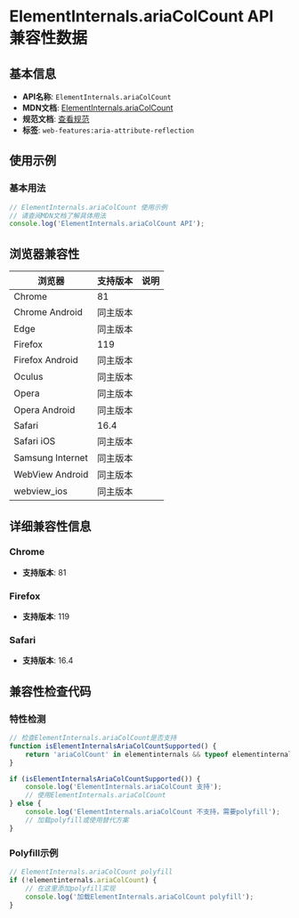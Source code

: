 # ElementInternals.ariaColCount API 兼容性数据

## 基本信息

- **API名称**: `ElementInternals.ariaColCount`
- **MDN文档**: [ElementInternals.ariaColCount](https://developer.mozilla.org/docs/Web/API/ElementInternals/ariaColCount)
- **规范文档**: [查看规范](https://w3c.github.io/aria/#dom-ariamixin-ariacolcount)
- **标签**: `web-features:aria-attribute-reflection`

## 使用示例

### 基本用法

```javascript
// ElementInternals.ariaColCount 使用示例
// 请查阅MDN文档了解具体用法
console.log('ElementInternals.ariaColCount API');
```

## 浏览器兼容性

| 浏览器 | 支持版本 | 说明 |
|--------|----------|------|
| Chrome | 81 |  |
| Chrome Android | 同主版本 |  |
| Edge | 同主版本 |  |
| Firefox | 119 |  |
| Firefox Android | 同主版本 |  |
| Oculus | 同主版本 |  |
| Opera | 同主版本 |  |
| Opera Android | 同主版本 |  |
| Safari | 16.4 |  |
| Safari iOS | 同主版本 |  |
| Samsung Internet | 同主版本 |  |
| WebView Android | 同主版本 |  |
| webview_ios | 同主版本 |  |

## 详细兼容性信息

### Chrome

- **支持版本**: 81

### Firefox

- **支持版本**: 119

### Safari

- **支持版本**: 16.4

## 兼容性检查代码

### 特性检测

```javascript
// 检查ElementInternals.ariaColCount是否支持
function isElementInternalsAriaColCountSupported() {
    return 'ariaColCount' in elementinternals && typeof elementinternals.ariaColCount === 'function';
}

if (isElementInternalsAriaColCountSupported()) {
    console.log('ElementInternals.ariaColCount 支持');
    // 使用ElementInternals.ariaColCount
} else {
    console.log('ElementInternals.ariaColCount 不支持，需要polyfill');
    // 加载polyfill或使用替代方案
}
```

### Polyfill示例

```javascript
// ElementInternals.ariaColCount polyfill
if (!elementinternals.ariaColCount) {
    // 在这里添加polyfill实现
    console.log('加载ElementInternals.ariaColCount polyfill');
}
```

